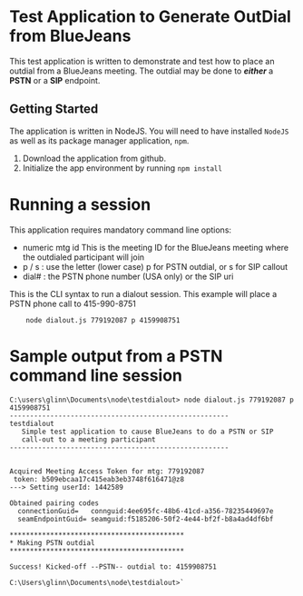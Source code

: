 

# Test Application to Generate OutDial from BlueJeans

This test application is written to demonstrate and test how to place an outdial from a BlueJeans meeting.  The outdial may be done to ***either*** a **PSTN** or a **SIP** endpoint.

## Getting Started
The application is written in NodeJS.  You will need to have installed `NodeJS` as well as its package manager application, `npm`.



1. Download the application from github.
2. Initialize the app environment by running `npm install`


# Running a session
This application requires mandatory command line options:

- numeric mtg id This is the meeting ID for the BlueJeans meeting where the outdialed participant will join
- p / s : use the letter (lower case) p for PSTN outdial, or s for SIP callout
- dial# : the PSTN phone number (USA only) or the SIP uri


This is the CLI syntax to run a dialout session.  This example will place a PSTN phone call to 415-990-8751

		node dialout.js 779192087 p 4159908751






# Sample output from a PSTN command line session

    
    C:\users\glinn\Documents\node\testdialout> node dialout.js 779192087 p 4159908751
    ------------------------------------------------------
    testdialout
       Simple test application to cause BlueJeans to do a PSTN or SIP
       call-out to a meeting participant
    ------------------------------------------------------
    
    
    Acquired Meeting Access Token for mtg: 779192087
     token: b509ebcaa17c415eab3eb3748f616471@z8
    ---> Setting userId: 1442589
    
    Obtained pairing codes
      connectionGuid=   connguid:4ee695fc-48b6-41cd-a356-78235449697e
      seamEndpointGuid= seamguid:f5185206-50f2-4e44-bf2f-b8a4ad4df6bf
    
    *******************************************
    * Making PSTN outdial
    *******************************************
    
    Success! Kicked-off --PSTN-- outdial to: 4159908751
    
    C:\Users\glinn\Documents\node\testdialout>`